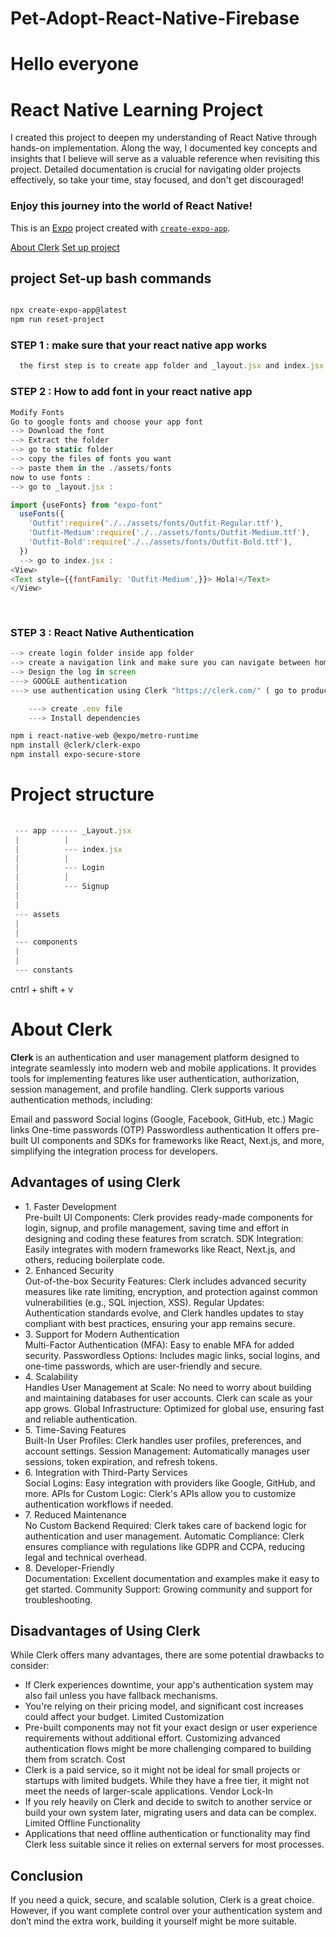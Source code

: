 # Pet-Adopt-React-Native-Firebase

# Hello everyone 

# React Native Learning Project

<p>
I created this project to deepen my understanding of React Native through hands-on implementation. Along the way, I documented key concepts and insights that I believe will serve as a valuable reference when revisiting this project. Detailed documentation is crucial for navigating older projects effectively, so take your time, stay focused, and don't get discouraged!
</p>

<h3>Enjoy this journey into the world of React Native!</h3>

This is an [Expo](https://expo.dev) project created with [`create-expo-app`](https://www.npmjs.com/package/create-expo-app).

[About Clerk](#About-Clerk)
[Set up project](#project-Set-up-bash-commands)

## project Set-up bash commands

```bash

npx create-expo-app@latest
npm run reset-project
```

### STEP 1 : make sure that your react native app works 

```js
  the first step is to create app folder and _layout.jsx and index.jsx files and return any text

```
### STEP 2 : How to add font in your react native app

```js
Modify Fonts 
Go to google fonts and choose your app font
--> Download the font
--> Extract the folder 
--> go to static folder
--> copy the files of fonts you want
--> paste them in the ./assets/fonts
now to use fonts :
--> go to _layout.jsx :

import {useFonts} from "expo-font"
  useFonts({
    'Outfit':require('./../assets/fonts/Outfit-Regular.ttf'),
    'Outfit-Medium':require('./../assets/fonts/Outfit-Medium.ttf'),
    'Outfit-Bold':require('./../assets/fonts/Outfit-Bold.ttf'),
  })
  --> go to index.jsx :
<View>
<Text style={{fontFamily: 'Outfit-Medium',}}> Hola!</Text> 
</View>
      
    
```
### STEP 3 : React Native Authentication 

```js
--> create login folder inside app folder
--> create a navigation link and make sure you can navigate between home and Login Screen 
--> Design the log in screen
---> GOOGLE authentication
---> use authentication using Clerk "https://clerk.com/" ( go to product then click user Authentication / create an account // crate app // choose expo )

    ---> create .env file
    ---> Install dependencies
```
```bash
npm i react-native-web @expo/metro-runtime
npm install @clerk/clerk-expo
npm install expo-secure-store


```
#  Project structure
```js
                            
 --- app ------ _Layout.jsx                       
 |          |                                     
 |          --- index.jsx                             
 |          |                                       
 |          --- Login                          
 |          |                                         
 |          --- Signup                                                    
 |                                               
 |                                       
 --- assets                               
 |                                      
 |                                                                       
 --- components                                  
 |
 |
 --- constants           
```
cntrl + shift + v

# About Clerk 

 <p><b>Clerk</b> is an authentication and user management platform designed to integrate seamlessly into modern web and mobile applications. It provides tools for implementing features like user authentication, authorization, session management, and profile handling. Clerk supports various authentication methods, including:

Email and password
Social logins (Google, Facebook, GitHub, etc.)
Magic links
One-time passwords (OTP)
Passwordless authentication 
It offers pre-built UI components and SDKs for frameworks like React, Next.js, and more, simplifying the integration process for developers.</p>
<h2> Advantages of using Clerk</h2>
<p>
<ul>
<li>1. Faster Development </li>
Pre-built UI Components: Clerk provides ready-made components for login, signup, and profile management, saving time and effort in designing and coding these features from scratch.
SDK Integration: Easily integrates with modern frameworks like React, Next.js, and others, reducing boilerplate code.
<li>2. Enhanced Security</li>
Out-of-the-box Security Features: Clerk includes advanced security measures like rate limiting, encryption, and protection against common vulnerabilities (e.g., SQL injection, XSS).
Regular Updates: Authentication standards evolve, and Clerk handles updates to stay compliant with best practices, ensuring your app remains secure.
<li>3. Support for Modern Authentication</li>
Multi-Factor Authentication (MFA): Easy to enable MFA for added security.
Passwordless Options: Includes magic links, social logins, and one-time passwords, which are user-friendly and secure.
<li>4. Scalability</li>
Handles User Management at Scale: No need to worry about building and maintaining databases for user accounts. Clerk can scale as your app grows.
Global Infrastructure: Optimized for global use, ensuring fast and reliable authentication.
<li>5. Time-Saving Features</li>
Built-In User Profiles: Clerk handles user profiles, preferences, and account settings.
Session Management: Automatically manages user sessions, token expiration, and refresh tokens.
<li>6. Integration with Third-Party Services</li>
Social Logins: Easy integration with providers like Google, GitHub, and more.
APIs for Custom Logic: Clerk's APIs allow you to customize authentication workflows if needed.
<li>7. Reduced Maintenance</li>
No Custom Backend Required: Clerk takes care of backend logic for authentication and user management.
Automatic Compliance: Clerk ensures compliance with regulations like GDPR and CCPA, reducing legal and technical overhead.
<li>8. Developer-Friendly</li>
Documentation: Excellent documentation and examples make it easy to get started.
Community Support: Growing community and support for troubleshooting.
</ul>
</p>

<h2> Disadvantages of Using Clerk </h2>
While Clerk offers many advantages, there are some potential drawbacks to consider:
<ul>


<li>If Clerk experiences downtime, your app's authentication system may also fail unless you have fallback mechanisms.</li>
<li>You're relying on their pricing model, and significant cost increases could affect your budget.
Limited Customization</li>

<li>Pre-built components may not fit your exact design or user experience requirements without additional effort.
Customizing advanced authentication flows might be more challenging compared to building them from scratch.
Cost</li>

<li>Clerk is a paid service, so it might not be ideal for small projects or startups with limited budgets. While they have a free tier, it might not meet the needs of larger-scale applications.
Vendor Lock-In</li>

<li>If you rely heavily on Clerk and decide to switch to another service or build your own system later, migrating users and data can be complex.
Limited Offline Functionality</li>

<li>Applications that need offline authentication or functionality may find Clerk less suitable since it relies on external servers for most processes.</li>


</ul>

<h2>Conclusion</h2>

<p>If you need a quick, secure, and scalable solution, Clerk is a great choice. However, if you want complete control over your authentication system and don’t mind the extra work, building it yourself might be more suitable.</p>

